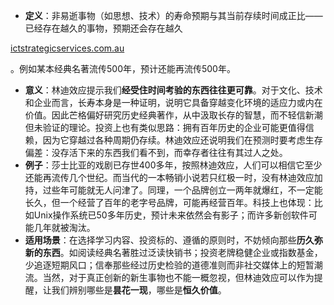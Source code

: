 - **定义**：非易逝事物（如思想、技术）的寿命预期与其当前存续时间成正比——已经存在越久的事物，预期还会存在越久​

[ictstrategicservices.com.au](https://www.ictstrategicservices.com.au/2017/07/14/113-fantastic-thinking-tools-from-farnam-street/#:~:text=19)

。例如某本经典名著流传500年，预计还能再流传500年。

- **意义**：林迪效应提示我们**经受住时间考验的东西往往更可靠**。对于文化、技术和企业而言，长寿本身是一种证明，说明它具备穿越变化环境的适应力或内在价值。因此芒格偏好研究历史经典著作，从中汲取长存的智慧，而不轻信新潮但未验证的理论。投资上也有类似思路：拥有百年历史的企业可能更值得信赖，因为它穿越过各种周期仍存续。林迪效应还说明我们在预测时要考虑生存偏差：没存活下来的东西我们看不到，而幸存者往往有其过人之处。
- **例子**：莎士比亚的戏剧已存世400多年，按照林迪效应，人们可以相信它至少还能再流传几个世纪。而当代的一本畅销小说若只红极一时，没有林迪效应加持，过些年可能就无人问津了。同理，一个品牌创立一两年就爆红，不一定能长久，但一个经营了百年的老字号品牌，可能再经营百年。科技上也体现：比如Unix操作系统已50多年历史，预计未来依然会有影子；而许多新创软件可能几年就被淘汰。
- **适用场景**：在选择学习内容、投资标的、遵循的原则时，不妨倾向那些**历久弥新的东西**。如阅读经典名著胜过泛读快销书；投资老牌稳健企业或指数基金，少追逐短期风口；信奉那些经过历史检验的道德准则而非社交媒体上的短暂潮流。当然，对于真正创新的新生事物也不能一概忽视，但林迪效应可以作为提醒，让我们辨别哪些是**昙花一现**，哪些是**恒久价值**。